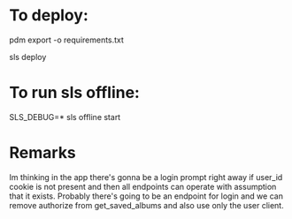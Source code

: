 # To deploy:
pdm export -o requirements.txt

sls deploy

 # To run sls offline:
SLS_DEBUG=* sls offline start

# Remarks
Im thinking in the app there's gonna be a login prompt right away if user_id cookie is not present and then all endpoints can operate with assumption that it exists.
Probably there's going to be an endpoint for login and we can remove authorize from get_saved_albums and also use only the user client.
